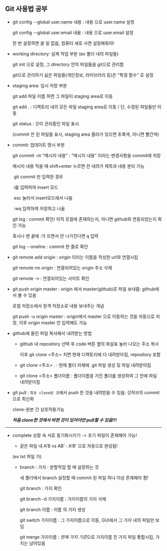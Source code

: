 ## Git 사용법 공부

- git config --global user.name 내용 : 내용 으로 user.name 설정

  git config --global user.email 내용 : 내용 으로 user.email 설정

  한 번 설정하면 쓸 일 없음, 컴퓨터 새로 사면 설정해줘야!

- working directory: 실제 작업 부분 (ex 폴더 내의 파일들)

  git init 으로 설정, 그 directory 안의 파일들을 git으로 관리함

  git으로 관리하기 싫은 파일들(개인정보, 라이브러리 등)은 "특정 함수" 로 설정

- staging area: 임시 저장 부분

  git add 파일 이름 하면 그 파일이 staging area로 이동

  git add . : 디렉토리 내의 모든 파일 staging area로 이동 / 단, 수정된 파일들만 이동

  git status : 깃이 관리중인 파일 표시

  (commit 안 된 파일들 표시, staging area 올라가 있으면 초록색, 아니면 빨간색)

- commit: 업데이트 명시 부분

  git commit -m "메시지 내용" : "메시지 내용" 이라는 변경사항을 commit에 저장

  메시지 내용 적을 때 shift+enter 누르면 칸 내려가 제목과 내용 분리 가능

  ​	git commit 만 입력한 경우

  ​		i를 입력하여 insert 모드

  ​		esc 눌러서 insert모드에서 나옴

  ​		:wq 입력하여 저장하고 나옴

  git log : commit 확인/ 아직 로컬에 존재하는지, 아니면 github와 연동되었는지 확인 가능

  혹시나 맨 끝에 :가 뜨면서 안 나가진다면 q 입력

  git log --oneline : commit 한 줄로 확인

- git remote add origin <url> : origin 이라는 이름을 작성한 url와 연결시킴

  git remote rm origin : 연결되어있는 origin 주소 삭제

  git remote -v : 연결되어있는 사이트 확인

- git push origin master : origin 에서 master(github)로 파일 보내줌: github에서 볼 수 있음

  로컬 저장소에서 원격 저장소로 내용 보내주는 개념

  git push -u origin master : origin에서 master 으로 이동하는 것을 자동으로 저장, 이후 origin master 안 입력해도 가능

- github에 올린 파일 복사해서 내려받는 방법

  - github 내 repository 선택 후 code 버튼 옆의 화살표 눌러 나오는 주소 복사

    이후 git clone <주소> 치면 현재 디렉토리에 다 내려받아짐, repository 포함

  - git clone <주소> . : 현재 폴더 자체에 .git 파일 생성 및 파일 내려받아짐

  - git clone <주소> 폴더이름 : 폴더이름을 가진 폴더를 생성하여 그 안에 파일 내려받아짐

- git pull : `최초 clone된 것`에서 push 한 것을 내려받을 수 있음: 깃허브의 commit 으로 최신화

  clone-원본 간 상호작용가능

  ***처음 clone한 것에서 바뀐 것이 있어야만 pull할 수 있음!!!***

---

- complete 상황 속 서로 동기화시키기 -> 초기 파일이 존재해야 가능!

  - 같은 파일 내 A'B vs AB' : A'B' 으로 자동으로 완성됨!

  (ex txt 파일 가)

  - branch : 가지 : 분할작업 할 때 설정하는 것

    새 폴더에서 branch 설정할 때 commit 된 파일 하나 이상 존재해야 함!

    git branch : 가지 확인

    git branch -d 가지이름 : 가지이름의 가지 삭제

    git branch 이름 : 이름 의 가지 생성

    git switch 가지이름 : 그 가지이름으로 이동, GUI에서 그 가지 내의 파일만 보임

    git merge 가지이름 : *현재 가지 기준*으로 가지이름 친 가지 파일 통합시킴, 가지는 남아있음